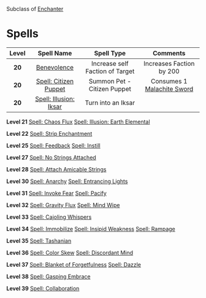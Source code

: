 <!-- TITLE: Puppetmaster -->
<!-- SUBTITLE: Puppetmasters can appear to be quite charming, no pun intended, but beware, for they are masters of anima-controlling magic.  What could start as a simple puppet show may turn into a bloody affair if only the Puppetmaster willed it so.  Darker still, you may find yourself an unwilling participant in their little mummer's farce.   -->

Subclass of [Enchanter](enchanter)
# Spells

|Level|Spell Name|Spell Type|Comments|
|:---:|:-----:|:----:|:----:|
|**20**|[Benevolence](benevolence)|Increase self Faction of Target|Increases Faction by 200|
|**20**|[Spell: Citizen Puppet](citizen-puppet)|Summon Pet - Citizen Puppet| Consumes 1 [Malachite Sword](malachite-sword)|
|**20**|[Spell: Illusion: Iksar](illusion-iksar)|Turn into an Iksar||

**Level 21**
[Spell: Chaos Flux](chaos-flux)
[Spell: Illusion: Earth Elemental](illusion-earth-elemental)

**Level 22**
[Spell: Strip Enchantment](strip-enchantment)

**Level 25**
[Spell: Feedback](feedback)
[Spell: Instill](instill)

**Level 27**
[Spell: No Strings Attached](no-strings-attached)

**Level 28**
[Spell: Attach Amicable Strings](attach-amicable-strings)

**Level 30**
[Spell: Anarchy](anarchy)
[Spell: Entrancing Lights](entrancing-lights)

**Level 31**
[Spell: Invoke Fear](invoke-fear)
[Spell: Pacify](pacify)

**Level 32**
[Spell: Gravity Flux](gravity-flux)
[Spell: Mind Wipe](mind-wipe)

**Level 33**
[Spell: Cajoling Whispers](cajoling-whispers)

**Level 34**
[Spell: Immobilize](immobilize)
[Spell: Insipid Weakness](insipid-weakness)
[Spell: Rampage](rampage)

**Level 35**
[Spell: Tashanian](tashanian)

**Level 36**
[Spell: Color Skew](color-skew)
[Spell: Discordant Mind](discordant-mind)

**Level 37**
[Spell: Blanket of Forgetfulness](blanket-of-forgetfulness)
[Spell: Dazzle](dazzle)

**Level 38**
[Spell: Gasping Embrace](gasping-embrace)

**Level 39**
[Spell: Collaboration](collaboration)